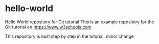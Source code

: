 # hello-world
Hello World repository for Git tutorial
This is an example repository for the Git tutorial on https://www.w3schools.com

This repository is built step by step in the tutorial.
minor change
